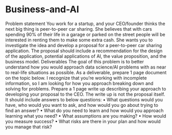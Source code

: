 # Business-and-AI

Problem statement
You work for a startup, and your CEO/founder thinks the next big thing is peer-to-peer car sharing.  She believes that with cars spending 90% of their life in a garage or parked on the street people will be interested in renting them to make some extra cash.  She wants you to investigate the idea and develop a proposal for a peer-to-peer car sharing application.  The proposal should include a recommendation for the design of the application, potential applications of AI, the value proposition, and the business model.
Deliverables
The goal of this problem is to better understand how you would approach data science/AI problems with as near to real-life situations as possible. As a deliverable, prepare 1 page document on the topic below. I recognize that you’re working with incomplete information, so I am looking for how you approach breaking down and solving for problems.
Prepare a 1 page write up describing your approach to developing your proposal to the CEO. The write up is not the proposal itself. It should include answers to below questions:
•	What questions would you have, who would you want to ask, and how would you go about trying to find an answer?
•	What do you need to learn and how would you approach learning what you need?
•	What assumptions are you making?
•	How would you measure success?
•	What risks are there in your plan and how would you manage that risk?
